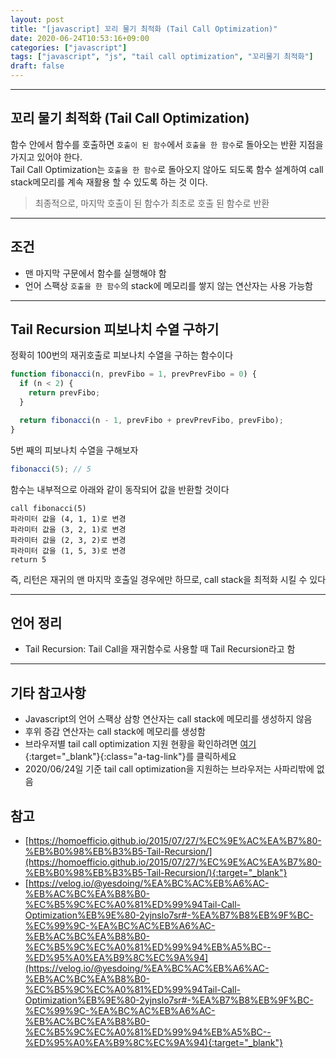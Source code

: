 ```yaml
---
layout: post
title: "[javascript] 꼬리 물기 최적화 (Tail Call Optimization)"
date: 2020-06-24T10:53:16+09:00
categories: ["javascript"]
tags: ["javascript", "js", "tail call optimization", "꼬리물기 최적화"]
draft: false
---
```


***

## 꼬리 물기 최적화 (Tail Call Optimization)

함수 안에서 함수를 호출하면 `호출이 된 함수`에서 `호출을 한 함수`로 돌아오는 반환 지점을 가지고 있어야 한다.  
Tail Call Optimization는 `호출을 한 함수`로 돌아오지 않아도 되도록 함수 설계하여 call stack메모리를 계속 재활용 할 수 있도록 하는 것 이다.  
> 최종적으로, 마지막 호출이 된 함수가 최초로 호출 된 함수로 반환

***

## 조건

- 맨 마지막 구문에서 함수를 실행해야 함
- 언어 스팩상 `호출을 한 함수`의 stack에 메모리를 쌓지 않는 연산자는 사용 가능함

***

## Tail Recursion 피보나치 수열 구하기

정확히 100번의 재귀호출로 피보나치 수열을 구하는 함수이다

```js
function fibonacci(n, prevFibo = 1, prevPrevFibo = 0) {
  if (n < 2) {
    return prevFibo;
  }

  return fibonacci(n - 1, prevFibo + prevPrevFibo, prevFibo);
}
```

5번 째의 피보나치 수열을 구해보자

```js
fibonacci(5); // 5

```

함수는 내부적으로 아래와 같이 동작되어 값을 반환할 것이다

```note
call fibonacci(5)
파라미터 값을 (4, 1, 1)로 변경
파라미터 값을 (3, 2, 1)로 변경
파라미터 값을 (2, 3, 2)로 변경
파라미터 값을 (1, 5, 3)로 변경
return 5
```

즉, 리턴은 재귀의 맨 마지막 호출일 경우에만 하므로, call stack을 최적화 시킬 수 있다

***

## 언어 정리

- Tail Recursion: Tail Call을 재귀함수로 사용할 때 Tail Recursion라고 함

***

## 기타 참고사항

- Javascript의 언어 스팩상 삼항 연산자는 call stack에 메모리를 생성하지 않음
- 후위 증감 연산자는 call stack에 메모리를 생성함
- 브라우저별 tail call optimization 지원 현황을 확인하려면 [여기](https://kangax.github.io/compat-table/es6/){:target="_blank"}{:class="a-tag-link"}를 클릭하세요
- 2020/06/24일 기준 tail call optimization을 지원하는 브라우저는 사파리밖에 없음

## 참고

- [https://homoefficio.github.io/2015/07/27/%EC%9E%AC%EA%B7%80-%EB%B0%98%EB%B3%B5-Tail-Recursion/](https://homoefficio.github.io/2015/07/27/%EC%9E%AC%EA%B7%80-%EB%B0%98%EB%B3%B5-Tail-Recursion/){:target="_blank"}
- [https://velog.io/@yesdoing/%EA%BC%AC%EB%A6%AC-%EB%AC%BC%EA%B8%B0-%EC%B5%9C%EC%A0%81%ED%99%94Tail-Call-Optimization%EB%9E%80-2yjnslo7sr#-%EA%B7%B8%EB%9F%BC-%EC%99%9C-%EA%BC%AC%EB%A6%AC-%EB%AC%BC%EA%B8%B0-%EC%B5%9C%EC%A0%81%ED%99%94%EB%A5%BC--%ED%95%A0%EA%B9%8C%EC%9A%94](https://velog.io/@yesdoing/%EA%BC%AC%EB%A6%AC-%EB%AC%BC%EA%B8%B0-%EC%B5%9C%EC%A0%81%ED%99%94Tail-Call-Optimization%EB%9E%80-2yjnslo7sr#-%EA%B7%B8%EB%9F%BC-%EC%99%9C-%EA%BC%AC%EB%A6%AC-%EB%AC%BC%EA%B8%B0-%EC%B5%9C%EC%A0%81%ED%99%94%EB%A5%BC--%ED%95%A0%EA%B9%8C%EC%9A%94){:target="_blank"}
